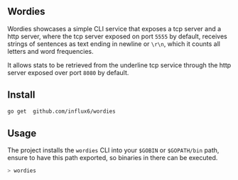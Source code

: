 Wordies
---------

Wordies showcases a simple CLI service that exposes a tcp server and a http server, where the tcp server exposed on port `5555` by default, receives strings of sentences as text ending in newline or `\r\n`, which it counts all letters and word frequencies.

It allows stats to be retrieved from the underline tcp service through the http server exposed over port `8080` by default.


## Install

```bash
go get  github.com/influx6/wordies
```


## Usage

The project installs the `wordies` CLI into your `$GOBIN` or `$GOPATH/bin` path, ensure to have this path exported, so binaries in there can be executed.

```bash
> wordies

```

